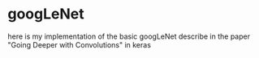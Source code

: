 # googLeNet
here is my implementation of the basic googLeNet describe in the paper "Going Deeper with Convolutions" in keras
